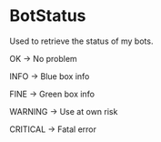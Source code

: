 # BotStatus

Used to retrieve the status of my bots.

OK -> No problem

INFO -> Blue box info

FINE -> Green box info

WARNING -> Use at own risk

CRITICAL -> Fatal error 
